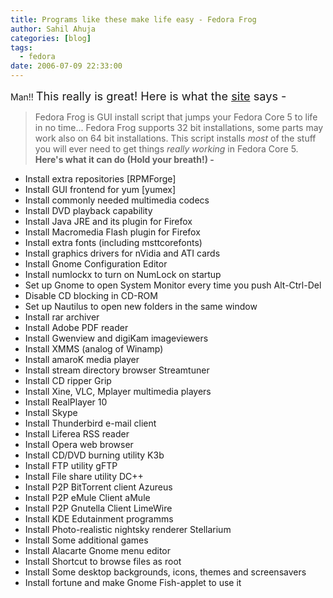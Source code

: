 ```yaml
---
title: Programs like these make life easy - Fedora Frog
author: Sahil Ahuja
categories: [blog]
tags:
  - fedora
date: 2006-07-09 22:33:00
---
```


Man!!
<span style="font-size:130%;">This really is great! Here is what the [site](http://easylinux.info/wiki/Fedora_frog) says -</span>
> Fedora Frog is GUI install script that jumps your Fedora Core 5 to life in no time...  Fedora Frog supports 32 bit installations, some parts may work also on 64 bit installations.
This script installs <span style="font-style:italic;">most</span> of the stuff you will ever need to get things <span style="font-style:italic;">really working</span> in Fedora Core 5\. <span style="font-weight:bold;">Here's what it can do (Hold your breath!) -</span>

*   Install extra repositories [RPMForge]
*   Install GUI frontend for yum [yumex]
*   Install commonly needed multimedia codecs
*   Install DVD playback capability
*   Install Java JRE and its plugin for Firefox
*   Install Macromedia Flash plugin for Firefox
*   Install extra fonts (including msttcorefonts)
*   Install graphics drivers for nVidia and ATI cards
*   Install Gnome Configuration Editor
*   Install numlockx to turn on NumLock on startup
*   Set up Gnome to open System Monitor every time you push Alt-Ctrl-Del
*   Disable CD blocking in CD-ROM
*   Set up Nautilus to open new folders in the same window
*   Install rar archiver
*   Install Adobe PDF reader
*   Install Gwenview and digiKam imageviewers
*   Install XMMS (analog of Winamp)
*   Install amaroK media player
*   Install stream directory browser Streamtuner
*   Install CD ripper Grip
*   Install Xine, VLC, Mplayer multimedia players
*   Install RealPlayer 10
*   Install Skype
*   Install Thunderbird e-mail client
*   Install Liferea RSS reader
*   Install Opera web browser
*   Install CD/DVD burning utility K3b
*   Install FTP utility gFTP
*   Install File share utility DC++
*   Install P2P BitTorrent client Azureus
*   Install P2P eMule Client aMule
*   Install P2P Gnutella Client LimeWire
*   Install KDE Edutainment programms
*   Install Photo-realistic nightsky renderer Stellarium
*   Install Some additional games
*   Install Alacarte Gnome menu editor
*   Install Shortcut to browse files as root
*   Install Some desktop backgrounds, icons, themes and screensavers
*   Install fortune and make Gnome Fish-applet to use it